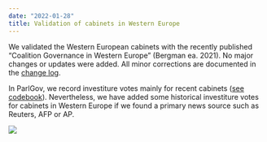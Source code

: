 ```yaml
---
date: "2022-01-28"
title: Validation of cabinets in Western Europe
---
```


We validated the Western European cabinets with the recently published “Coalition Governance in Western Europe” (Bergman ea. 2021). No major changes or updates were added. All minor corrections are documented in the [change log](/documentation/changelog/). 

In ParlGov, we record investiture votes mainly  for recent cabinets ([see codebook](/documentation/codebook/#cabinet)). Nevertheless, we have added some historical investiture votes for cabinets in Western Europe if we found a primary news source such as Reuters, AFP or AP.

![](/images/parliament-netherlands.jpg)

